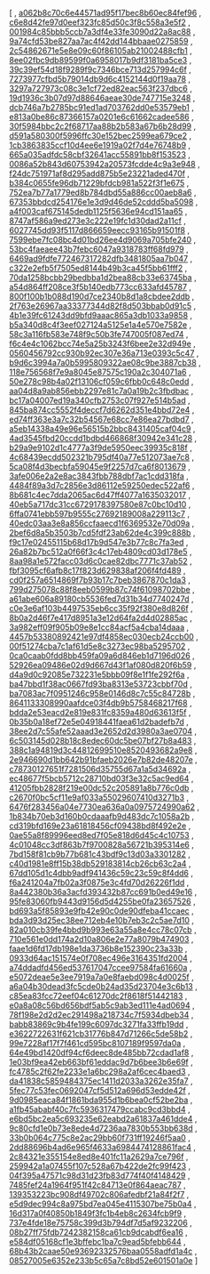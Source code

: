 [
, [a062b8c70c6e44571ad95f17bec8b60ec84fef96](https://github.com/facebook/facebook-android-sdk/commit/a062b8c70c6e44571ad95f17bec8b60ec84fef96)
, [c6e8d42fe97d0eef323fc85d50c3f8c558a3e5f2](https://github.com/facebook/facebook-android-sdk/commit/c6e8d42fe97d0eef323fc85d50c3f8c558a3e5f2)
, [001984c85bbb5ccb7a3df4e33fe3090d22a8ac88](https://github.com/facebook/facebook-android-sdk/commit/001984c85bbb5ccb7a3df4e33fe3090d22a8ac88)
, [9a74cfd53be827aa7ac4f42dd144bbaae0275859](https://github.com/facebook/facebook-android-sdk/commit/9a74cfd53be827aa7ac4f42dd144bbaae0275859)
, [2c54862671e5e8e09c60f86105ab21002488cfb1](https://github.com/facebook/facebook-android-sdk/commit/2c54862671e5e8e09c60f86105ab21002488cfb1)
, [8ee02fbc9db89599f0a6958017b9df3181ba5ce3](https://github.com/facebook/facebook-android-sdk/commit/8ee02fbc9db89599f0a6958017b9df3181ba5ce3)
, [39c39ef54d18f9289f9c7346bce713d257994c6f](https://github.com/facebook/facebook-android-sdk/commit/39c39ef54d18f9289f9c7346bce713d257994c6f)
, [7273977cfbd5b79014db9d6c4152144d0f19aa78](https://github.com/facebook/facebook-android-sdk/commit/7273977cfbd5b79014db9d6c4152144d0f19aa78)
, [3297a727973c08c3e1cf72ed82eac563f237dbc6](https://github.com/facebook/facebook-android-sdk/commit/3297a727973c08c3e1cf72ed82eac563f237dbc6)
, [19d1936c3b07d97d88646aeae30de747715e3248](https://github.com/facebook/facebook-android-sdk/commit/19d1936c3b07d97d88646aeae30de747715e3248)
, [dcb746a7b2785bc91ed1ad703762dd0e53579eb1](https://github.com/facebook/facebook-android-sdk/commit/dcb746a7b2785bc91ed1ad703762dd0e53579eb1)
, [e813a0be86c87366157a0201e6c61662cadee586](https://github.com/facebook/facebook-android-sdk/commit/e813a0be86c87366157a0201e6c61662cadee586)
, [30f5984bbc2c2f68717aa88b2b583a67b6b28d99](https://github.com/facebook/facebook-android-sdk/commit/30f5984bbc2c2f68717aa88b2b583a67b6b28d99)
, [d591a580300f5996ffc30e152bec2599ea679ce2](https://github.com/facebook/facebook-android-sdk/commit/d591a580300f5996ffc30e152bec2599ea679ce2)
, [1cb3863835ccf10d4ee6e1919a02f7d4e76748b9](https://github.com/facebook/facebook-android-sdk/commit/1cb3863835ccf10d4ee6e1919a02f7d4e76748b9)
, [665a035adfdc58cbf32641acc55891bb8f153523](https://github.com/facebook/facebook-android-sdk/commit/665a035adfdc58cbf32641acc55891bb8f153523)
, [0086a52b843d60753942a20573fcdde4c9a3e948](https://github.com/facebook/facebook-android-sdk/commit/0086a52b843d60753942a20573fcdde4c9a3e948)
, [f24dc751971af8d295add875b5e23221aded470f](https://github.com/facebook/facebook-android-sdk/commit/f24dc751971af8d295add875b5e23221aded470f)
, [b384c0655fe96db71229bfdcb981a522f3f1e675](https://github.com/facebook/facebook-android-sdk/commit/b384c0655fe96db71229bfdcb981a522f3f1e675)
, [752ea7b77a1779ed8b784dbd55a886cc00aeb8a6](https://github.com/facebook/facebook-android-sdk/commit/752ea7b77a1779ed8b784dbd55a886cc00aeb8a6)
, [67353bbdcd254176e1e3d9d46de52cddd5ba5098](https://github.com/facebook/facebook-android-sdk/commit/67353bbdcd254176e1e3d9d46de52cddd5ba5098)
, [a4f003caf675145dedb1125f5636e94cd151aa65](https://github.com/facebook/facebook-android-sdk/commit/a4f003caf675145dedb1125f5636e94cd151aa65)
, [8747af586a9ed273e3c222e19fc1d30dad2a11cf](https://github.com/facebook/facebook-android-sdk/commit/8747af586a9ed273e3c222e19fc1d30dad2a11cf)
, [6027745dd93f5117d866659eecc93165b91501f8](https://github.com/facebook/facebook-android-sdk/commit/6027745dd93f5117d866659eecc93165b91501f8)
, [7599ebe7fc08bc4d01bd26ee4d9069a705bfe240](https://github.com/facebook/facebook-android-sdk/commit/7599ebe7fc08bc4d01bd26ee4d9069a705bfe240)
, [53bc4faeaee43b7febc6047a9318783ff68fd979](https://github.com/facebook/facebook-android-sdk/commit/53bc4faeaee43b7febc6047a9318783ff68fd979)
, [6469ad9fdfe772467317282dfb3481805aa7b047](https://github.com/facebook/facebook-android-sdk/commit/6469ad9fdfe772467317282dfb3481805aa7b047)
, [c322e2efb5f7505ed8144b49b3ca45f5bb61fff2](https://github.com/facebook/facebook-android-sdk/commit/c322e2efb5f7505ed8144b49b3ca45f5bb61fff2)
, [70da1258bcbb29bedbba1d2bea88cb33e63745ba](https://github.com/facebook/facebook-android-sdk/commit/70da1258bcbb29bedbba1d2bea88cb33e63745ba)
, [a54d864ff208ce3f5b140edb773cc633afd45787](https://github.com/facebook/facebook-android-sdk/commit/a54d864ff208ce3f5b140edb773cc633afd45787)
, [800f100b1b088d190d7ce2340b8d1a8cbdee2ddb](https://github.com/facebook/facebook-android-sdk/commit/800f100b1b088d190d7ce2340b8d1a8cbdee2ddb)
, [2f763e26967aa33377344d82f8d503bbab0d91c5](https://github.com/facebook/facebook-android-sdk/commit/2f763e26967aa33377344d82f8d503bbab0d91c5)
, [4b1e39fc61243dd9bfd9aaac865a3db1033a9858](https://github.com/facebook/facebook-android-sdk/commit/4b1e39fc61243dd9bfd9aaac865a3db1033a9858)
, [b5a340d8c4f3eef027124a5125e1a4e570e7582e](https://github.com/facebook/facebook-android-sdk/commit/b5a340d8c4f3eef027124a5125e1a4e570e7582e)
, [58c3a116fb583e748f9c50b3fe747005f087ed74](https://github.com/facebook/facebook-android-sdk/commit/58c3a116fb583e748f9c50b3fe747005f087ed74)
, [f6c4e4c1062bcc74e5a25b3243f6bee2e32d949e](https://github.com/facebook/facebook-android-sdk/commit/f6c4e4c1062bcc74e5a25b3243f6bee2e32d949e)
, [0560456792cc930b92ec307e36a713e0393c5c47](https://github.com/facebook/facebook-android-sdk/commit/0560456792cc930b92ec307e36a713e0393c5c47)
, [b9d6c3994a7a0b5995809322ae08c9be3887cb38](https://github.com/facebook/facebook-android-sdk/commit/b9d6c3994a7a0b5995809322ae08c9be3887cb38)
, [118e756568f7e9a8045e87575c190a2c304071a6](https://github.com/facebook/facebook-android-sdk/commit/118e756568f7e9a8045e87575c190a2c304071a6)
, [50e278c98b4a02f13106cf059c6fbb0c648c0edd](https://github.com/facebook/facebook-android-sdk/commit/50e278c98b4a02f13106cf059c6fbb0c648c0edd)
, [aa04d8a9ab856ebb2297e81c7a0a19b2c3fbdbac](https://github.com/facebook/facebook-android-sdk/commit/aa04d8a9ab856ebb2297e81c7a0a19b2c3fbdbac)
, [bc17a04007ed19a340cfb2753c07f927e514b5ad](https://github.com/facebook/facebook-android-sdk/commit/bc17a04007ed19a340cfb2753c07f927e514b5ad)
, [845ba874cc5552f4deccf7d6262d351e4bbd72e4](https://github.com/facebook/facebook-android-sdk/commit/845ba874cc5552f4deccf7d6262d351e4bbd72e4)
, [ed74ff363e3a7c32b54567e68cc7e86ea27bdbd7](https://github.com/facebook/facebook-android-sdk/commit/ed74ff363e3a7c32b54567e68cc7e86ea27bdbd7)
, [a5eb14338a49e96e56515b2bbc8431405caf04c9](https://github.com/facebook/facebook-android-sdk/commit/a5eb14338a49e96e56515b2bbc8431405caf04c9)
, [4ad3545fbd20ccdd1bdbd466868f30942e341c28](https://github.com/facebook/facebook-android-sdk/commit/4ad3545fbd20ccdd1bdbd466868f30942e341c28)
, [b29a9e9102d1c4777a3f9de5950eec39935c818f](https://github.com/facebook/facebook-android-sdk/commit/b29a9e9102d1c4777a3f9de5950eec39935c818f)
, [4c68439ecdd502321b795df40a77e512073ae7c8](https://github.com/facebook/facebook-android-sdk/commit/4c68439ecdd502321b795df40a77e512073ae7c8)
, [5ca08f4d3becbfa59045e9f2257d7ca6f8013679](https://github.com/facebook/facebook-android-sdk/commit/5ca08f4d3becbfa59045e9f2257d7ca6f8013679)
, [3afe006e2a2e8ac3843fbb788dbf7ac1cdd318fa](https://github.com/facebook/facebook-android-sdk/commit/3afe006e2a2e8ac3843fbb788dbf7ac1cdd318fa)
, [4484f89a3d7c2856e3d86112e59250edec522af6](https://github.com/facebook/facebook-android-sdk/commit/4484f89a3d7c2856e3d86112e59250edec522af6)
, [8b681c4ec7dda2065ac6d47ff4077a1635032017](https://github.com/facebook/facebook-android-sdk/commit/8b681c4ec7dda2065ac6d47ff4077a1635032017)
, [40eb5a717dc31cc6729178397580e87c0bc10d10](https://github.com/facebook/facebook-android-sdk/commit/40eb5a717dc31cc6729178397580e87c0bc10d10)
, [6ffa0741ebb597b9555c27692189008a229113c7](https://github.com/facebook/facebook-android-sdk/commit/6ffa0741ebb597b9555c27692189008a229113c7)
, [40edc03aa3e8a856ccfaaecd1f6369532e70d09a](https://github.com/facebook/facebook-android-sdk/commit/40edc03aa3e8a856ccfaaecd1f6369532e70d09a)
, [2bef6d8a5b3503b7cd5fdf23ab62de4c399c888b](https://github.com/facebook/facebook-android-sdk/commit/2bef6d8a5b3503b7cd5fdf23ab62de4c399c888b)
, [f9c17e02455115b68d17b9d547e3b77c8c7fa3ed](https://github.com/facebook/facebook-android-sdk/commit/f9c17e02455115b68d17b9d547e3b77c8c7fa3ed)
, [26a82b7bc512a0f66f3c4c17eb4809cd03d178e5](https://github.com/facebook/facebook-android-sdk/commit/26a82b7bc512a0f66f3c4c17eb4809cd03d178e5)
, [8aa98a1e572facc03d6c0cae82dbc7771c37ab52](https://github.com/facebook/facebook-android-sdk/commit/8aa98a1e572facc03d6c0cae82dbc7771c37ab52)
, [fbf3095cf6afb8c17f823d629838af206f4fd489](https://github.com/facebook/facebook-android-sdk/commit/fbf3095cf6afb8c17f823d629838af206f4fd489)
, [cd0f257a6514869f7b93b17c7beb3867870c1da3](https://github.com/facebook/facebook-android-sdk/commit/cd0f257a6514869f7b93b17c7beb3867870c1da3)
, [799d275078c88f8eeb0599b87c74f61098702bbe](https://github.com/facebook/facebook-android-sdk/commit/799d275078c88f8eeb0599b87c74f61098702bbe)
, [a61abe606a89180cb5536fed7d31b34d7740247d](https://github.com/facebook/facebook-android-sdk/commit/a61abe606a89180cb5536fed7d31b34d7740247d)
, [c0e3e6af103b4497535eb6cc35f92f380e8d826f](https://github.com/facebook/facebook-android-sdk/commit/c0e3e6af103b4497535eb6cc35f92f380e8d826f)
, [8b0a2d46f7e417d8951a3e12d64fa2d4d02885ac](https://github.com/facebook/facebook-android-sdk/commit/8b0a2d46f7e417d8951a3e12d64fa2d4d02885ac)
, [3a982eff09f905b09e8e1cc84acf5a4cba14daaa](https://github.com/facebook/facebook-android-sdk/commit/3a982eff09f905b09e8e1cc84acf5a4cba14daaa)
, [4457b53380892421e97df4858ec030ecb24ccb00](https://github.com/facebook/facebook-android-sdk/commit/4457b53380892421e97df4858ec030ecb24ccb00)
, [00f51274cba7c1af61d5e8c3273ec98ba5295702](https://github.com/facebook/facebook-android-sdk/commit/00f51274cba7c1af61d5e8c3273ec98ba5295702)
, [0ca0caab0fdd8bb459fa09a6d846eb1d7196d026](https://github.com/facebook/facebook-android-sdk/commit/0ca0caab0fdd8bb459fa09a6d846eb1d7196d026)
, [52926ea09486e02d9d667d43f1af080d820f6b59](https://github.com/facebook/facebook-android-sdk/commit/52926ea09486e02d9d667d43f1af080d820f6b59)
, [d4a9d0c92085e732231e5bbb09f8e1f1fe292f6a](https://github.com/facebook/facebook-android-sdk/commit/d4a9d0c92085e732231e5bbb09f8e1f1fe292f6a)
, [ba47bbd1f38ac0667fd93ba8313e53723cbbf70d](https://github.com/facebook/facebook-android-sdk/commit/ba47bbd1f38ac0667fd93ba8313e53723cbbf70d)
, [ba7083ac7f0951246c958e0146d8c7c55c84728b](https://github.com/facebook/facebook-android-sdk/commit/ba7083ac7f0951246c958e0146d8c7c55c84728b)
, [8641133308990aafdce03f4db9b5758468217f68](https://github.com/facebook/facebook-android-sdk/commit/8641133308990aafdce03f4db9b5758468217f68)
, [bdda2e53eacd2e819e831fc8359a480d63613f5f](https://github.com/facebook/facebook-android-sdk/commit/bdda2e53eacd2e819e831fc8359a480d63613f5f)
, [0b35b0a18ef72e5e04918441faea61d2badefb7d](https://github.com/facebook/facebook-android-sdk/commit/0b35b0a18ef72e5e04918441faea61d2badefb7d)
, [38ee2d7c55afe52aaad3e2652d2d3980a3ae0704](https://github.com/facebook/facebook-android-sdk/commit/38ee2d7c55afe52aaad3e2652d2d3980a3ae0704)
, [6c503145d028b18c8edec60dc5be07bf27b8a483](https://github.com/facebook/facebook-android-sdk/commit/6c503145d028b18c8edec60dc5be07bf27b8a483)
, [388c1a94819d3c44812699510e8520493682a9e8](https://github.com/facebook/facebook-android-sdk/commit/388c1a94819d3c44812699510e8520493682a9e8)
, [2e946690d1bb642b91bfaeb2026e7b82de48207e](https://github.com/facebook/facebook-android-sdk/commit/2e946690d1bb642b91bfaeb2026e7b82de48207e)
, [c78730127651f7281506d35755d67a1a5d34692a](https://github.com/facebook/facebook-android-sdk/commit/c78730127651f7281506d35755d67a1a5d34692a)
, [ec48677f5bcb5712c28710bd03f3e32c5ac9ed64](https://github.com/facebook/facebook-android-sdk/commit/ec48677f5bcb5712c28710bd03f3e32c5ac9ed64)
, [41205fbb2828f219e00dc52c205891a8b776c0db](https://github.com/facebook/facebook-android-sdk/commit/41205fbb2828f219e00dc52c205891a8b776c0db)
, [c2670f0bc5cf11e9af033a55029607410d3271b3](https://github.com/facebook/facebook-android-sdk/commit/c2670f0bc5cf11e9af033a55029607410d3271b3)
, [6476f283456a04e7730ea636a0a0975724990a62](https://github.com/facebook/facebook-android-sdk/commit/6476f283456a04e7730ea636a0a0975724990a62)
, [1b834b70eb3d160b0cdaaafb9d483dc7c1058a2b](https://github.com/facebook/facebook-android-sdk/commit/1b834b70eb3d160b0cdaaafb9d483dc7c1058a2b)
, [cd319bfd169e23a61818456cf09438bd8f492e2e](https://github.com/facebook/facebook-android-sdk/commit/cd319bfd169e23a61818456cf09438bd8f492e2e)
, [0ae55a8f89996eed8ed7f05e818d6d45c4c10753](https://github.com/facebook/facebook-android-sdk/commit/0ae55a8f89996eed8ed7f05e818d6d45c4c10753)
, [4c01048cc3df863b7f9700828a56721b395314e6](https://github.com/facebook/facebook-android-sdk/commit/4c01048cc3df863b7f9700828a56721b395314e6)
, [7bd158f81cb9b77b681c43bdf9c13d03a3301282](https://github.com/facebook/facebook-android-sdk/commit/7bd158f81cb9b77b681c43bdf9c13d03a3301282)
, [c40d1981e8ff15b38db529183814cb26cb63c2a4](https://github.com/facebook/facebook-android-sdk/commit/c40d1981e8ff15b38db529183814cb26cb63c2a4)
, [67dd105d1c4dbb9adf941436c59c23c59c8f4dd6](https://github.com/facebook/facebook-android-sdk/commit/67dd105d1c4dbb9adf941436c59c23c59c8f4dd6)
, [f6a241204a7fb02a3f0875e3c4fd70d26226f1dd](https://github.com/facebook/facebook-android-sdk/commit/f6a241204a7fb02a3f0875e3c4fd70d26226f1dd)
, [8a442380b36a3acfd393432b87cc691b0ed49e16](https://github.com/facebook/facebook-android-sdk/commit/8a442380b36a3acfd393432b87cc691b0ed49e16)
, [95fe83060fb9443d9156d5d4255be0fa23657526](https://github.com/facebook/facebook-android-sdk/commit/95fe83060fb9443d9156d5d4255be0fa23657526)
, [bd693a5f85893e9fb42e90c0de90dfeba41ccaec](https://github.com/facebook/facebook-android-sdk/commit/bd693a5f85893e9fb42e90c0de90dfeba41ccaec)
, [bda3d93d25ec38ee712eb4e10b7eb3c2c5ae7d10](https://github.com/facebook/facebook-android-sdk/commit/bda3d93d25ec38ee712eb4e10b7eb3c2c5ae7d10)
, [82a010cb39fe4bbd9b993e63a55a8e4cc78c07cb](https://github.com/facebook/facebook-android-sdk/commit/82a010cb39fe4bbd9b993e63a55a8e4cc78c07cb)
, [710e561e0dd174a2d10a806e2e77a8079b474903](https://github.com/facebook/facebook-android-sdk/commit/710e561e0dd174a2d10a806e2e77a8079b474903)
, [faae1d6fd17db198e1da3736b8e152390c23a33b](https://github.com/facebook/facebook-android-sdk/commit/faae1d6fd17db198e1da3736b8e152390c23a33b)
, [0933d64ac151574e0f708ec496e3164351fd2004](https://github.com/facebook/facebook-android-sdk/commit/0933d64ac151574e0f708ec496e3164351fd2004)
, [a74ddadfd456ed537617047ccee97584fa61660a](https://github.com/facebook/facebook-android-sdk/commit/a74ddadfd456ed537617047ccee97584fa61660a)
, [e5072deae5e3ee7919a7a0e8faebd098c4d0025f](https://github.com/facebook/facebook-android-sdk/commit/e5072deae5e3ee7919a7a0e8faebd098c4d0025f)
, [a6a04b30dead3fc5cde0b24ad35d23704e3c6b13](https://github.com/facebook/facebook-android-sdk/commit/a6a04b30dead3fc5cde0b24ad35d23704e3c6b13)
, [c85ea83fcc72eef04c61270dc2f8618f51442183](https://github.com/facebook/facebook-android-sdk/commit/c85ea83fcc72eef04c61270dc2f8618f51442183)
, [e0a8a08c56bd656bdf5ab5c9ab3ed111e4ad0694](https://github.com/facebook/facebook-android-sdk/commit/e0a8a08c56bd656bdf5ab5c9ab3ed111e4ad0694)
, [78f198e2d2d2ec291498a218734c7f5934dbeb34](https://github.com/facebook/facebook-android-sdk/commit/78f198e2d2d2ec291498a218734c7f5934dbeb34)
, [babb83869c9b4fe199c6097dc3271fa33ffb19dd](https://github.com/facebook/facebook-android-sdk/commit/babb83869c9b4fe199c6097dc3271fa33ffb19dd)
, [e3622722631f621cb31776b847d71266c5de58b2](https://github.com/facebook/facebook-android-sdk/commit/e3622722631f621cb31776b847d71266c5de58b2)
, [99e7228af17f7f461cd595bc8107189f9597da0a](https://github.com/facebook/facebook-android-sdk/commit/99e7228af17f7f461cd595bc8107189f9597da0a)
, [64e49bd1420df94cf6deec8de485bb72cdad1af8](https://github.com/facebook/facebook-android-sdk/commit/64e49bd1420df94cf6deec8de485bb72cdad1af8)
, [1e03bf9ea42eb663bf61eddac9d7b6bee3b6e69f](https://github.com/facebook/facebook-android-sdk/commit/1e03bf9ea42eb663bf61eddac9d7b6bee3b6e69f)
, [fc4785c2f62fe2233e1a6bc298a2af6cec4baed3](https://github.com/facebook/facebook-android-sdk/commit/fc4785c2f62fe2233e1a6bc298a2af6cec4baed3)
, [da41838c5859484375ec1411d2033a3262e35fa7](https://github.com/facebook/facebook-android-sdk/commit/da41838c5859484375ec1411d2033a3262e35fa7)
, [5fec77c53fec0692047cf5d512a696d53edde42f](https://github.com/facebook/facebook-android-sdk/commit/5fec77c53fec0692047cf5d512a696d53edde42f)
, [9d0985eaca84f1861bda955d1b6bea0cf52be2ba](https://github.com/facebook/facebook-android-sdk/commit/9d0985eaca84f1861bda955d1b6bea0cf52be2ba)
, [a1fb45ababf40c7fc5936317479ccabc9cd3bbd4](https://github.com/facebook/facebook-android-sdk/commit/a1fb45ababf40c7fc5936317479ccabc9cd3bbd4)
, [e6bd5bc2ea5c693235e62eabd2a61837a461dde4](https://github.com/facebook/facebook-android-sdk/commit/e6bd5bc2ea5c693235e62eabd2a61837a461dde4)
, [9c80cfd1e0b73e8ede4d7236aa7830b553bb638d](https://github.com/facebook/facebook-android-sdk/commit/9c80cfd1e0b73e8ede4d7236aa7830b553bb638d)
, [33b0b064c775c8e2ac29bb60f731ff19246f5aa0](https://github.com/facebook/facebook-android-sdk/commit/33b0b064c775c8e2ac29bb60f731ff19246f5aa0)
, [2dd88696b4ad6e965f4633a6984474128861fac4](https://github.com/facebook/facebook-android-sdk/commit/2dd88696b4ad6e965f4633a6984474128861fac4)
, [2c84321e355154e8ed8e401fc11a2629a7ce796f](https://github.com/facebook/facebook-android-sdk/commit/2c84321e355154e8ed8e401fc11a2629a7ce796f)
, [259942a1a07455f107c528a67b422de2fc99f423](https://github.com/facebook/facebook-android-sdk/commit/259942a1a07455f107c528a67b422de2fc99f423)
, [04f395a47571c98d31d23fb83d774f40f4148429](https://github.com/facebook/facebook-android-sdk/commit/04f395a47571c98d31d23fb83d774f40f4148429)
, [7485fef24a1964f951f42c84713e0f864aeac787](https://github.com/facebook/facebook-android-sdk/commit/7485fef24a1964f951f42c84713e0f864aeac787)
, [139353223bc908df49702c806afedbf21a84f2f7](https://github.com/facebook/facebook-android-sdk/commit/139353223bc908df49702c806afedbf21a84f2f7)
, [e5d9dec994c8a975bd7ea045e4115307be75b0a4](https://github.com/facebook/facebook-android-sdk/commit/e5d9dec994c8a975bd7ea045e4115307be75b0a4)
, [16d317a0f40850b1849f3fc1b4eb8c2634fcb9f9](https://github.com/facebook/facebook-android-sdk/commit/16d317a0f40850b1849f3fc1b4eb8c2634fcb9f9)
, [737e4fde18e75758c399d3b794df7d5af9232206](https://github.com/facebook/facebook-android-sdk/commit/737e4fde18e75758c399d3b794df7d5af9232206)
, [08b27ff75fdb7242382158ca61cb9dcabdf6ea16](https://github.com/facebook/facebook-android-sdk/commit/08b27ff75fdb7242382158ca61cb9dcabdf6ea16)
, [e584df05168cf1e3bffebc1ba7c9ead5bfebb644](https://github.com/facebook/facebook-android-sdk/commit/e584df05168cf1e3bffebc1ba7c9ead5bfebb644)
, [68b43b2caae50e93692332576baa0558adfd1a4c](https://github.com/facebook/facebook-android-sdk/commit/68b43b2caae50e93692332576baa0558adfd1a4c)
, [08527005e6352e233b5c65a7c8bd52e601501a0e](https://github.com/facebook/facebook-android-sdk/commit/08527005e6352e233b5c65a7c8bd52e601501a0e)
]